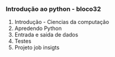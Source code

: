 ### Introdução ao python - bloco32

1. Introdução - Ciencias da computação
2. Apredendo Python
3. Entrada e saida de dados
4. Testes
5. Projeto job insigts